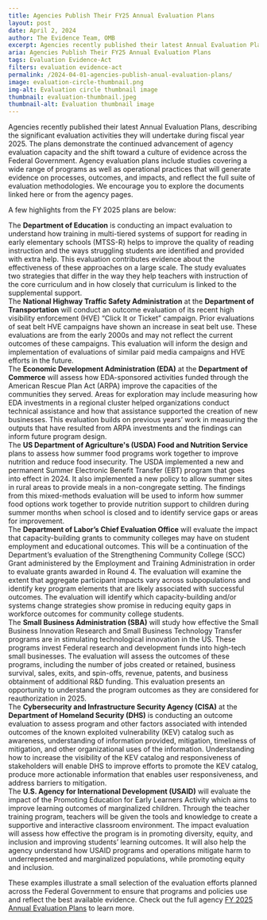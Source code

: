 ```yaml
---
title: Agencies Publish Their FY25 Annual Evaluation Plans
layout: post
date: April 2, 2024
author: The Evidence Team, OMB
excerpt: Agencies recently published their latest Annual Evaluation Plans, describing the significant evaluation activities they will undertake during fiscal year 2025...
aria: Agencies Publish Their FY25 Annual Evaluation Plans
tags: Evaluation Evidence-Act
filters: evaluation evidence-act
permalink: /2024-04-01-agencies-publish-anual-evaluation-plans/
image: evaluation-circle-thumbnail.png
img-alt: Evaluation circle thumbnail image
thumbnail: evaluation-thumbnail.jpeg
thumbnail-alt: Evaluation thumbnail image
---
```


Agencies recently published their latest Annual Evaluation Plans, describing the significant evaluation activities they will undertake during fiscal year 2025. The plans demonstrate the continued advancement of agency evaluation capacity and the shift toward a culture of evidence across the Federal Government. Agency evaluation plans include studies covering a wide range of programs as well as operational practices that will generate evidence on processes, outcomes, and impacts, and reflect the full suite of evaluation methodologies. We encourage you to explore the documents linked here or from the agency pages.

A few highlights from the FY 2025 plans are below:

<div class="agency-quote-1">
    The <strong>Department of Education</strong> is conducting an impact evaluation to understand how training in multi-tiered systems of support for reading in early elementary schools (MTSS-R) helps to improve the quality of reading instruction and the ways struggling students are identified and provided with extra help. This evaluation contributes evidence about the effectiveness of these approaches on a large scale. The study evaluates two strategies that differ in the way they help teachers with instruction of the core curriculum and in how closely that curriculum is linked to the supplemental support.
</div>

<div class="agency-quote-2">
    The <strong>National Highway Traffic Safety Administration</strong> at the <strong>Department of Transportation</strong> will conduct an outcome evaluation of its recent high visibility enforcement (HVE) “Click It or Ticket” campaign. Prior evaluations of seat belt HVE campaigns have shown an increase in seat belt use. These evaluations are from the early 2000s and may not reflect the current outcomes of these campaigns. This evaluation will inform the design and implementation of evaluations of similar paid media campaigns and HVE efforts in the future. 
</div>

<div class="agency-quote-3">
    The <strong>Economic Development Administration (EDA)</strong> at the <strong>Department of Commerce</strong> will assess how EDA-sponsored activities funded through the American Rescue Plan Act (ARPA) improve the capacities of the communities they served. Areas for exploration may include measuring how EDA investments in a regional cluster helped organizations conduct technical assistance and how that assistance supported the creation of new businesses. This evaluation builds on previous years’ work in measuring the outputs that have resulted from ARPA investments and the findings can inform future program design. 
</div>

<div class="agency-quote-4">
    The <strong>US Department of Agriculture's (USDA) Food and Nutrition Service</strong> plans to assess how summer food programs work together to improve nutrition and reduce food insecurity. The USDA implemented a new and permanent Summer Electronic Benefit Transfer (EBT) program that goes into effect in 2024. It also implemented a new policy to allow summer sites in rural areas to provide meals in a non-congregate setting. The findings from this mixed-methods evaluation will be used to inform how summer food options work together to provide nutrition support to children during summer months when school is closed and to identify service gaps or areas for improvement. 
</div>

<div class="agency-quote-5">
    The <strong>Department of Labor’s Chief Evaluation Office</strong> will evaluate the impact that capacity-building grants to community colleges may have on student employment and educational outcomes. This will be a continuation of the Department’s evaluation of the Strengthening Community College (SCC) Grant administered by the Employment and Training Administration in order to evaluate grants awarded in Round 4. The evaluation will examine the extent that aggregate participant impacts vary across subpopulations and identify key program elements that are likely associated with successful outcomes. The evaluation will identify which capacity-building and/or systems change strategies show promise in reducing equity gaps in workforce outcomes for community college students. 
</div>

<div class="agency-quote-6">
    The <strong>Small Business Administration (SBA)</strong> will study how effective the Small Business Innovation Research and Small Business Technology Transfer programs are in stimulating technological innovation in the US. These programs invest Federal research and development funds into high-tech small businesses. The evaluation will assess the outcomes of these programs, including the number of jobs created or retained, business survival, sales, exits, and spin-offs, revenue, patents, and business obtainment of additional R&D funding. This evaluation presents an opportunity to understand the program outcomes as they are considered for reauthorization in 2025.
</div>

<div class="agency-quote-3">
    The <strong>Cybersecurity and Infrastructure Security Agency (CISA)</strong> at the <strong>Department of Homeland Security (DHS)</strong> is conducting an outcome evaluation to assess program and other factors associated with intended outcomes of the known exploited vulnerability (KEV) catalog such as awareness, understanding of information provided, mitigation, timeliness of mitigation, and other organizational uses of the information. Understanding how to increase the visibility of the KEV catalog and responsiveness of stakeholders will enable DHS to improve efforts to promote the KEV catalog, produce more actionable information that enables user responsiveness, and address barriers to mitigation. 
</div>

<div class="agency-quote-4">
    The <strong>U.S. Agency for International Development (USAID)</strong> will evaluate the impact of the Promoting Education for Early Learners Activity which aims to improve learning outcomes of marginalized children. Through the teacher training program, teachers will be given the tools and knowledge to create a supportive and interactive classroom environment. The impact evaluation will assess how effective the program is in promoting diversity, equity, and inclusion and improving students’ learning outcomes. It will also help the agency understand how USAID programs and operations mitigate harm to underrepresented and marginalized populations, while promoting equity and inclusion. 
</div>

These examples illustrate a small selection of the evaluation efforts planned across the Federal Government to ensure that programs and policies use and reflect the best available evidence. Check out the full agency [FY 2025 Annual Evaluation Plans]({{site.baseurl}}/evidence-plans/annual-evaluation-plan/) to learn more. 
